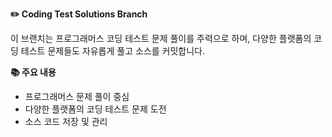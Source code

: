 **✏️ Coding Test Solutions Branch**

이 브랜치는 프로그래머스 코딩 테스트 문제 풀이를 주력으로 하며, 다양한 플랫폼의 코딩 테스트 문제들도 자유롭게 풀고 소스를 커밋합니다.


**📚 주요 내용**

- 프로그래머스 문제 풀이 중심  
- 다양한 플랫폼의 코딩 테스트 문제 도전  
- 소스 코드 저장 및 관리
